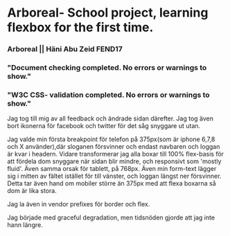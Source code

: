 # Arboreal- School project, learning flexbox for the first time.

### Arboreal || Häni Abu Zeid FEND17

### "Document checking completed. No errors or warnings to show."
### "W3C CSS- validation completed. No errors or warnings to show."


Jag tog till mig av all feedback och ändrade sidan därefter. Jag tog även bort ikonerna för facebook och twitter för det såg snyggare ut utan.

Jag valde min första breakpoint för telefon på 375px(som är iphone 6,7,8 och X använder),där sloganen försvinner och endast navbaren och loggan är kvar i headern. Vidare transformerar jag alla boxar till 100% flex-basis för att fördela dom snyggare när sidan blir mindre, och responsivt som 'mostly fluid'. 
Även samma orsak för tablett, på 768px. Även min form-text lägger sig i mitten av fältet istället för till vänster, och loggan längst ner försvinner. Detta tar även hand om mobiler större än 375px med att flexa boxarna så dom är lika stora. 

Jag la även in vendor prefixes för border och flex. 

Jag började med graceful degradation, men tidsnöden gjorde att jag inte hann längre. 





